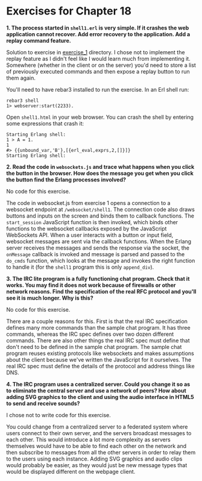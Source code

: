 # Exercises for Chapter 18

**1. The process started in `shell1.erl` is very simple. If it crashes the web application cannot recover. Add error recovery to the application. Add a replay command feature.**

Solution to exercise in [exercise_1](exercise_1/) directory. I chose not to implement the replay feature as I didn't feel like I would learn much from implementing it. Somewhere (whether in the client or on the server) you'd need to store a list of previously executed commands and then expose a replay button to run them again.

You'll need to have rebar3 installed to run the exercise. In an Erl shell run:

```
rebar3 shell
1> webserver:start(2233).
```

Open `shell1.html` in your web browser. You can crash the shell by entering some expressions that crash it:

```
Starting Erlang shell:
1 > A = 1.
1
#> {{unbound_var,'B'},[{erl_eval,exprs,2,[]}]}
Starting Erlang shell:
```

**2. Read the code in `websockets.js` and trace what happens when you click the button in the browser. How does the message you get when you click the button find the Erlang processes involved?**

No code for this exercise.

The code in websocket.js from exercise 1 opens a connection to a websocket endpoint at `/websocket/shell1`. The connection code also draws buttons and inputs on the screen and binds them to callback functions. The `start_session` JavaScript function is then invoked, which binds other functions to the websocket callbacks exposed by the JavaScript WebSockets API. When a user interacts with a button or input field, websocket messages are sent via the callback functions. When the Erlang server receives the messages and sends the response via the socket, the `onMessage` callback is invoked and message is parsed and passed to the `do_cmds` function, which looks at the message and invokes the right function to handle it (for the `shell1` program this is only `append_div`).

**3. The IRC lite program is a fully functioning chat program. Check that it works. You may find it does not work because of firewalls or other network reasons. Find the specification of the real RFC protocol and you'll see it is much longer. Why is this?**

No code for this exercise.

There are a couple reasons for this. First is that the real IRC specification defines many more commands than the sample chat program. It has three commands, whereas the IRC spec defines over two dozen different commands. There are also other things the real IRC spec must define that don't need to be defined in the sample chat program. The sample chat program reuses existing protocols like websockets and makes assumptions about the client because we've written the JavaScript for it ourselves. The real IRC spec must define the details of the protocol and address things like DNS.

**4. The IRC program uses a centralized server. Could you change it so as to eliminate the central server and use a network of peers? How about adding SVG graphics to the client and using the audio interface in HTML5 to send and receive sounds?**

I chose not to write code for this exercise.

You could change from a centralized server to a federated system where users connect to their own server, and the servers broadcast messages to each other. This would introduce a lot more complexity as servers themselves would have to be able to find each other on the network and then subscribe to messages from all the other servers in order to relay them to the users using each instance. Adding SVG graphics and audio clips would probably be easier, as they would just be new message types that would be displayed different on the webpage client.
